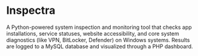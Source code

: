 # Inspectra
A Python-powered system inspection and monitoring tool that checks app installations, service statuses, website accessibility, and core system diagnostics (like VPN, BitLocker, Defender) on Windows systems. Results are logged to a MySQL database and visualized through a PHP dashboard.
